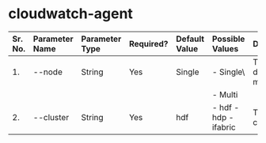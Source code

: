# cloudwatch-agent


|  Sr. No. |      Parameter Name       |       Parameter Type    |   Required?    |    Default Value   |      Possible Values          |        Description                | 
|  :---    |      :---                 |       :---              |   :---         |    :---            |      :---                     |        :---                       | 
|    1.    |    --node                 |        String           |      Yes       |      Single        |    - Single\                  |   Type of deployment model        |
|          |                           |                         |                |                    |    - Multi                    |                                   |
|    2.    |    --cluster              |        String           |      Yes       |      hdf           |  - hdf - hdp - ifabric        |   Type of cluster                 |     |    3.    |    --stack_name_initial   |        String           |      Yes       |      default       |   Initial with 2 letters only |   Initial for the cluster         |
